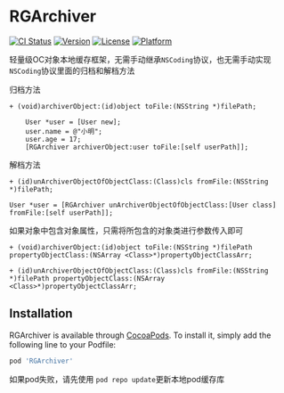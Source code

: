 # RGArchiver

[![CI Status](https://img.shields.io/travis/18607304107@163.com/RGArchiver.svg?style=flat)](https://travis-ci.org/18607304107@163.com/RGArchiver)
[![Version](https://img.shields.io/cocoapods/v/RGArchiver.svg?style=flat)](https://cocoapods.org/pods/RGArchiver)
[![License](https://img.shields.io/cocoapods/l/RGArchiver.svg?style=flat)](https://cocoapods.org/pods/RGArchiver)
[![Platform](https://img.shields.io/cocoapods/p/RGArchiver.svg?style=flat)](https://cocoapods.org/pods/RGArchiver)


轻量级OC对象本地缓存框架，无需手动继承`NSCoding`协议，也无需手动实现`NSCoding`协议里面的归档和解档方法

归档方法
```
+ (void)archiverObject:(id)object toFile:(NSString *)filePath;
```

```
    User *user = [User new];
    user.name = @"小明";
    user.age = 17;
    [RGArchiver archiverObject:user toFile:[self userPath]];
```

解档方法

```
+ (id)unArchiverObjectOfObjectClass:(Class)cls fromFile:(NSString *)filePath;     
```
```
User *user = [RGArchiver unArchiverObjectOfObjectClass:[User class] fromFile:[self userPath]];
```

如果对象中包含对象属性，只需将所包含的对象类进行参数传入即可
```
+ (void)archiverObject:(id)object toFile:(NSString *)filePath propertyObjectClass:(NSArray <Class>*)propertyObjectClassArr;
```
```
+ (id)unArchiverObjectOfObjectClass:(Class)cls fromFile:(NSString *)filePath propertyObjectClass:(NSArray <Class>*)propertyObjectClassArr;
```

## Installation

RGArchiver is available through [CocoaPods](https://cocoapods.org). To install
it, simply add the following line to your Podfile:

```ruby
pod 'RGArchiver'
```

如果pod失败，请先使用 `pod repo update`更新本地pod缓存库


